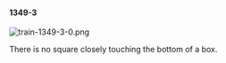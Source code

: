 #### 1349-3
![train-1349-3-0.png](https://github.com/lil-lab/nlvr/raw/master/nlvr/train/images/30/train-1349-3-0.png "train-1349-3-0.png")

There is no square closely touching the bottom of a box.